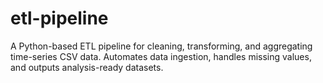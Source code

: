 # etl-pipeline
A Python-based ETL pipeline for cleaning, transforming, and aggregating time-series CSV data. Automates data ingestion, handles missing values, and outputs analysis-ready datasets. 
